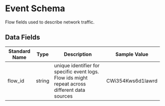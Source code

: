# Event Schema

Flow fields used to describe network traffic.

## Data Fields

| Standard Name | Type | Description | Sample Value |
|--------|---------|-------|-------|
| flow_id | string | unique identifier for specific event logs. Flow ids might repeat across different data sources | CWi354Kws6d1Iawrd |